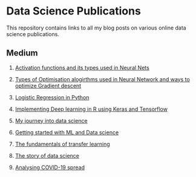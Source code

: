 # Data Science Publications

This repository contains links to all my blog posts on various online data science publications.


## Medium 

1. [Activation functions and its types used in Neural Nets](https://towardsdatascience.com/activation-functions-and-its-types-which-is-better-a9a5310cc8f)

2. [Types of Optimisation alogirthms used in Neural Network and ways to optimize Gradient descent](https://towardsdatascience.com/types-of-optimization-algorithms-used-in-neural-networks-and-ways-to-optimize-gradient-95ae5d39529f)

3. [Logistic Regression in Python](https://medium.com/@anishsingh20/logistic-regression-in-python-423c8d32838b)

4. [Implementing Deep learning in R using Keras and Tensorflow]()

5. [My journey into data science]()

6. [Getting started with ML and Data science]()

7. [The fundamentals of transfer learning]()

8. [The story of data science]()

9. [Analysing COVID-19 spread]()



